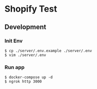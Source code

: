 # Shopify Test

## Development
### Init Env

```
$ cp ./server/.env.example ./server/.env
$ vim ./server/.env
```

### Run app

```
$ docker-compose up -d
$ ngrok http 3000
```
